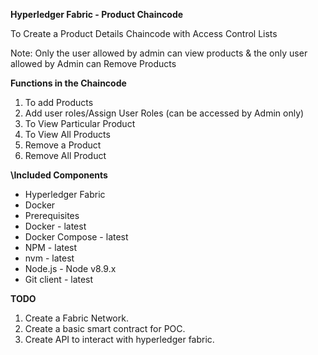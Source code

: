 **Hyperledger Fabric - Product Chaincode**

To Create a Product Details Chaincode with Access Control Lists

Note: Only the user allowed by admin can view products &amp; the only user allowed by Admin can Remove Products

**Functions in the Chaincode**

1. To add Products
2. Add user roles/Assign User Roles (can be accessed by Admin only)
3. To View Particular Product
4. To View All Products
5. Remove a Product
6. Remove All Product

**\Included Components**

- Hyperledger Fabric
- Docker
- Prerequisites
- Docker - latest
- Docker Compose - latest
- NPM - latest
- nvm - latest
- Node.js - Node v8.9.x
- Git client - latest

**TODO**

1. Create a Fabric Network.
2. Create a basic smart contract for POC.
3. Create API to interact with hyperledger fabric.
